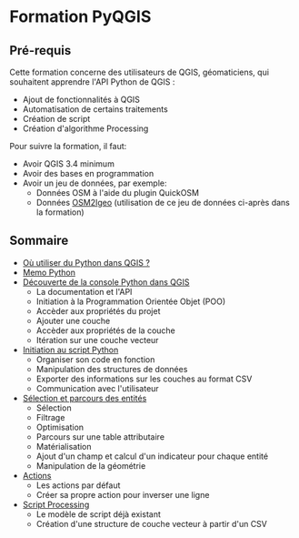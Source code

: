 # Formation PyQGIS

## Pré-requis

Cette formation concerne des utilisateurs de QGIS, géomaticiens, qui souhaitent apprendre l'API Python de QGIS :
* Ajout de fonctionnalités à QGIS
* Automatisation de certains traitements
* Création de script
* Création d'algorithme Processing

Pour suivre la formation, il faut:
* Avoir QGIS 3.4 minimum
* Avoir des bases en programmation
* Avoir un jeu de données, par exemple:
    * Données OSM à l'aide du plugin QuickOSM
    * Données [OSM2Igeo](https://github.com/igeofr/osm2igeo) (utilisation de ce jeu de données ci-après dans la formation)

## Sommaire

* [Où utiliser du Python dans QGIS ?](./le_python_dans_qgis.md)
* [Memo Python](./00_memo_python.md)
* [Découverte de la console Python dans QGIS](./01_console_python.md)
    * La documentation et l'API
    * Initiation à la Programmation Orientée Objet (POO)
    * Accèder aux propriétés du projet
    * Ajouter une couche
    * Accèder aux propriétés de la couche
    * Itération sur une couche vecteur
* [Initiation au script Python](./02_fonctions_script.md)
    * Organiser son code en fonction
    * Manipulation des structures de données
    * Exporter des informations sur les couches au format CSV
    * Communication avec l'utilisateur
* [Sélection et parcours des entités](./03_selection_parcours_entites.md)
    * Sélection
    * Filtrage
    * Optimisation
    * Parcours sur une table attributaire
    * Matérialisation
    * Ajout d'un champ et calcul d'un indicateur pour chaque entité
    * Manipulation de la géométrie
* [Actions](./04_actions.md)
    * Les actions par défaut
    * Créer sa propre action pour inverser une ligne
* [Script Processing](./05_script_processing.md)
    * Le modèle de script déjà existant
    * Création d'une structure de couche vecteur à partir d'un CSV
